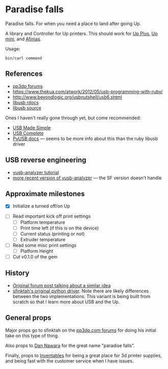 # Paradise falls

Paradise falls. For when you need a place to land after going Up.

A library and Controller for Up printers. This should work for [Up Plus](http://www.pp3dp.com/index.php?page=shop.product_details&flypage=flypage.tpl&product_id=10&category_id=1&option=com_virtuemart&Itemid=37), [Up mini](http://www.pp3dp.com/index.php?page=shop.product_details&flypage=flypage.tpl&product_id=6&category_id=1&option=com_virtuemart&Itemid=37), and [Afinias](http://www.afinia.com/).

Usage:

    bin/carl command

## References

* [pp3dp forums](http://www.pp3dp.com/forum/viewforum.php?f=10)
* https://www.thekua.com/atwork/2012/05/usb-programming-with-ruby/
* http://www.beyondlogic.org/usbnutshell/usb6.shtml
* [libusb rdocs](http://rubydoc.info/gems/libusb/frames)
* [libusb source](https://github.com/larskanis/libusb)

Ones I haven't really gone through yet, but come recommended:

* [USB Made Simple](http://www.usbmadesimple.co.uk/)
* [USB Complete](http://www.lvr.com/usbc.htm)
* [PyUSB docs](http://pyusb.sourceforge.net/docs/1.0/tutorial.html) — seems to be more info about this than the ruby libusb driver

## USB reverse engineering
* [vusb-analyzer tutorial](http://vusb-analyzer.sourceforge.net/tutorial.html)
* [more recent version of vusb-analyzer](https://github.com/vpelletier/vusb-analyzer) — the SF version doesn't handle

## Approximate milestones

+ [x] Initialize a turned off/on Up
* [ ] Read important kick off print settings
  * [ ] Platform temperature
  * [ ] Print time left (if this is on the device)
  * [ ] Current status (printing or not)
  * [ ] Extruder temperature
* [ ] Read some misc print settings
  * [ ] Platform Height
* [ ] Cut v0.1.0 of the gem

## History

* [Original forum post talking about a similar idea](http://www.pp3dp.com/forum/viewtopic.php?f=28&t=22192&start=40)
* [sfinktah's original python driver](https://github.com/sfinktah/uptempo). Note there are likely differences between the two implementations. This variant is being built from scratch so that I learn more about USB and the Up.

## General props

Major props go to sfinktah on the [pp3dp.com forums](http://www.pp3dp.com/forum/viewforum.php?f=10) for doing his initial take on this type of thing.

Also props to [Dan Nawara](https://github.com/danboy) for the great name "paradise falls".

Finally, props to [Inventables](http://www.inventables.com) for being a great place for 3d printer supplies, and being fast with the customer service when I have issues.